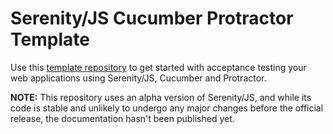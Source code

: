 # Serenity/JS Cucumber Protractor Template

Use this [template repository](https://help.github.com/en/articles/creating-a-repository-from-a-template)
to get started with acceptance testing your web applications using Serenity/JS, Cucumber and Protractor.

**NOTE:** This repository uses an alpha version of Serenity/JS, and while its code is stable and unlikely to undergo
any major changes before the official release, the documentation hasn't been published yet.
